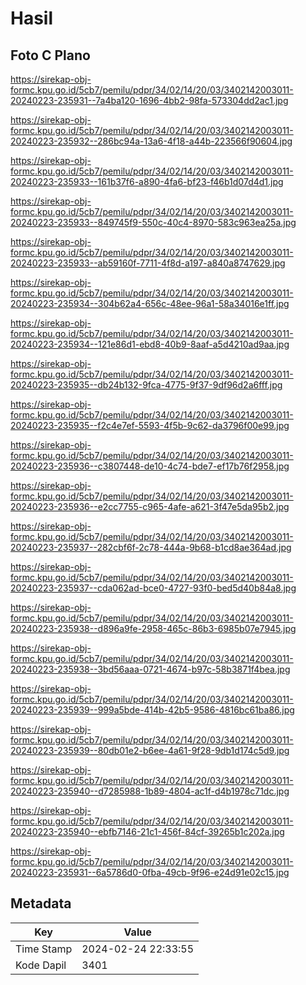 # Hasil

## Foto C Plano

https://sirekap-obj-formc.kpu.go.id/5cb7/pemilu/pdpr/34/02/14/20/03/3402142003011-20240223-235931--7a4ba120-1696-4bb2-98fa-573304dd2ac1.jpg

https://sirekap-obj-formc.kpu.go.id/5cb7/pemilu/pdpr/34/02/14/20/03/3402142003011-20240223-235932--286bc94a-13a6-4f18-a44b-223566f90604.jpg

https://sirekap-obj-formc.kpu.go.id/5cb7/pemilu/pdpr/34/02/14/20/03/3402142003011-20240223-235933--161b37f6-a890-4fa6-bf23-f46b1d07d4d1.jpg

https://sirekap-obj-formc.kpu.go.id/5cb7/pemilu/pdpr/34/02/14/20/03/3402142003011-20240223-235933--849745f9-550c-40c4-8970-583c963ea25a.jpg

https://sirekap-obj-formc.kpu.go.id/5cb7/pemilu/pdpr/34/02/14/20/03/3402142003011-20240223-235933--ab59160f-7711-4f8d-a197-a840a8747629.jpg

https://sirekap-obj-formc.kpu.go.id/5cb7/pemilu/pdpr/34/02/14/20/03/3402142003011-20240223-235934--304b62a4-656c-48ee-96a1-58a34016e1ff.jpg

https://sirekap-obj-formc.kpu.go.id/5cb7/pemilu/pdpr/34/02/14/20/03/3402142003011-20240223-235934--121e86d1-ebd8-40b9-8aaf-a5d4210ad9aa.jpg

https://sirekap-obj-formc.kpu.go.id/5cb7/pemilu/pdpr/34/02/14/20/03/3402142003011-20240223-235935--db24b132-9fca-4775-9f37-9df96d2a6fff.jpg

https://sirekap-obj-formc.kpu.go.id/5cb7/pemilu/pdpr/34/02/14/20/03/3402142003011-20240223-235935--f2c4e7ef-5593-4f5b-9c62-da3796f00e99.jpg

https://sirekap-obj-formc.kpu.go.id/5cb7/pemilu/pdpr/34/02/14/20/03/3402142003011-20240223-235936--c3807448-de10-4c74-bde7-ef17b76f2958.jpg

https://sirekap-obj-formc.kpu.go.id/5cb7/pemilu/pdpr/34/02/14/20/03/3402142003011-20240223-235936--e2cc7755-c965-4afe-a621-3f47e5da95b2.jpg

https://sirekap-obj-formc.kpu.go.id/5cb7/pemilu/pdpr/34/02/14/20/03/3402142003011-20240223-235937--282cbf6f-2c78-444a-9b68-b1cd8ae364ad.jpg

https://sirekap-obj-formc.kpu.go.id/5cb7/pemilu/pdpr/34/02/14/20/03/3402142003011-20240223-235937--cda062ad-bce0-4727-93f0-bed5d40b84a8.jpg

https://sirekap-obj-formc.kpu.go.id/5cb7/pemilu/pdpr/34/02/14/20/03/3402142003011-20240223-235938--d896a9fe-2958-465c-86b3-6985b07e7945.jpg

https://sirekap-obj-formc.kpu.go.id/5cb7/pemilu/pdpr/34/02/14/20/03/3402142003011-20240223-235938--3bd56aaa-0721-4674-b97c-58b3871f4bea.jpg

https://sirekap-obj-formc.kpu.go.id/5cb7/pemilu/pdpr/34/02/14/20/03/3402142003011-20240223-235939--999a5bde-414b-42b5-9586-4816bc61ba86.jpg

https://sirekap-obj-formc.kpu.go.id/5cb7/pemilu/pdpr/34/02/14/20/03/3402142003011-20240223-235939--80db01e2-b6ee-4a61-9f28-9db1d174c5d9.jpg

https://sirekap-obj-formc.kpu.go.id/5cb7/pemilu/pdpr/34/02/14/20/03/3402142003011-20240223-235940--d7285988-1b89-4804-ac1f-d4b1978c71dc.jpg

https://sirekap-obj-formc.kpu.go.id/5cb7/pemilu/pdpr/34/02/14/20/03/3402142003011-20240223-235940--ebfb7146-21c1-456f-84cf-39265b1c202a.jpg

https://sirekap-obj-formc.kpu.go.id/5cb7/pemilu/pdpr/34/02/14/20/03/3402142003011-20240223-235931--6a5786d0-0fba-49cb-9f96-e24d91e02c15.jpg


## Metadata

| Key        | Value               |
| ---------- | ------------------- |
| Time Stamp | 2024-02-24 22:33:55 |
| Kode Dapil | 3401                |



